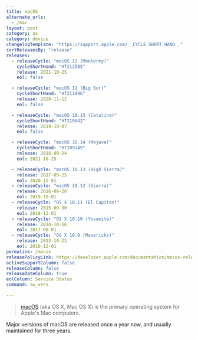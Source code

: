 ```yaml
---
title: macOS
alternate_urls:
  - /mac
layout: post
category: os
category: device
changelogTemplate: "https://support.apple.com/__CYCLE_SHORT_HAND__"
sortReleasesBy: "release"
releases:
  - releaseCycle: "macOS 12 (Monterey)"
    cycleShortHand: "HT212585"
    release: 2021-10-25
    eol: false

  - releaseCycle: "macOS 11 (Big Sur)"
    cycleShortHand: "HT211896"
    release: 2020-11-12
    eol: false

  - releaseCycle: "macOS 10.15 (Catalina)"
    cycleShortHand: "HT210642"
    release: 2019-10-07
    eol: false

  - releaseCycle: "macOS 10.14 (Mojave)"
    cycleShortHand: "HT209149"
    release: 2018-09-24
    eol: 2021-10-25

  - releaseCycle: "macOS 10.13 (High Sierra)"
    release: 2017-09-25
    eol: 2020-12-01
  - releaseCycle: "macOS 10.12 (Sierra)"
    release: 2016-09-20
    eol: 2019-10-01
  - releaseCycle: "OS X 10.11 (El Capitan)"
    release: 2015-09-30
    eol: 2018-12-01
  - releaseCycle: "OS X 10.10 (Yosemite)"
    release: 2014-10-16
    eol: 2017-08-01
  - releaseCycle: "OS X 10.9 (Mavericks)"
    release: 2013-10-22
    eol: 2016-12-01
permalink: /macos
releasePolicyLink: https://developer.apple.com/documentation/macos-release-notes
activeSupportColumn: false
releaseColumn: false
releaseDateColumn: true
eolColumn: Service Status
command: sw_vers

---
```

>[macOS](https://en.wikipedia.org/wiki/MacOS) (aka OS X, Mac OS X) is the primary operating system for Apple's Mac computers.

Major versions of macOS are released once a year now, and usually maintained for three years.
